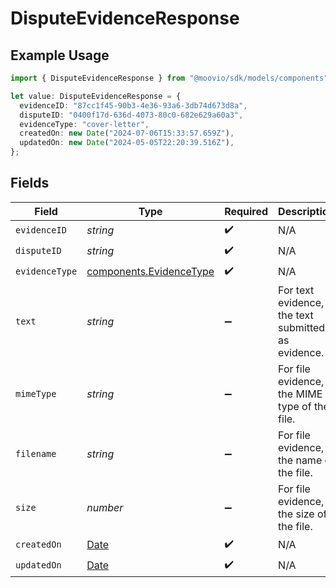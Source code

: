 # DisputeEvidenceResponse

## Example Usage

```typescript
import { DisputeEvidenceResponse } from "@moovio/sdk/models/components";

let value: DisputeEvidenceResponse = {
  evidenceID: "87cc1f45-90b3-4e36-93a6-3db74d673d8a",
  disputeID: "0400f17d-636d-4073-80c0-682e629a60a3",
  evidenceType: "cover-letter",
  createdOn: new Date("2024-07-06T15:33:57.659Z"),
  updatedOn: new Date("2024-05-05T22:20:39.516Z"),
};
```

## Fields

| Field                                                                                         | Type                                                                                          | Required                                                                                      | Description                                                                                   |
| --------------------------------------------------------------------------------------------- | --------------------------------------------------------------------------------------------- | --------------------------------------------------------------------------------------------- | --------------------------------------------------------------------------------------------- |
| `evidenceID`                                                                                  | *string*                                                                                      | :heavy_check_mark:                                                                            | N/A                                                                                           |
| `disputeID`                                                                                   | *string*                                                                                      | :heavy_check_mark:                                                                            | N/A                                                                                           |
| `evidenceType`                                                                                | [components.EvidenceType](../../models/components/evidencetype.md)                            | :heavy_check_mark:                                                                            | N/A                                                                                           |
| `text`                                                                                        | *string*                                                                                      | :heavy_minus_sign:                                                                            | For text evidence, the text submitted as evidence.                                            |
| `mimeType`                                                                                    | *string*                                                                                      | :heavy_minus_sign:                                                                            | For file evidence, the MIME type of the file.                                                 |
| `filename`                                                                                    | *string*                                                                                      | :heavy_minus_sign:                                                                            | For file evidence, the name of the file.                                                      |
| `size`                                                                                        | *number*                                                                                      | :heavy_minus_sign:                                                                            | For file evidence, the size of the file.                                                      |
| `createdOn`                                                                                   | [Date](https://developer.mozilla.org/en-US/docs/Web/JavaScript/Reference/Global_Objects/Date) | :heavy_check_mark:                                                                            | N/A                                                                                           |
| `updatedOn`                                                                                   | [Date](https://developer.mozilla.org/en-US/docs/Web/JavaScript/Reference/Global_Objects/Date) | :heavy_check_mark:                                                                            | N/A                                                                                           |